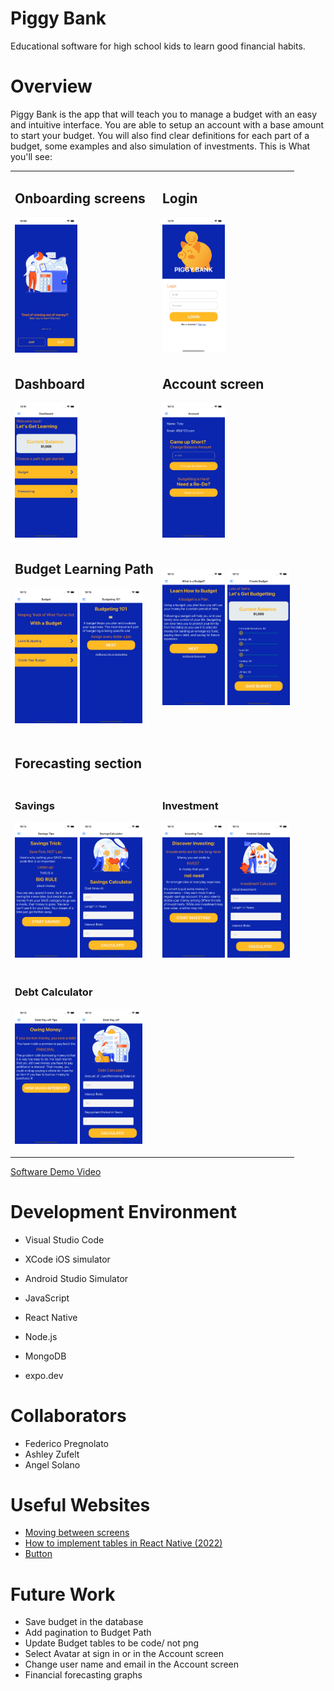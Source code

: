 # Piggy Bank

Educational software for high school kids to learn good financial habits.

# Overview

Piggy Bank is the app that will teach you to manage a budget with an easy and intuitive interface. You are able to setup an account with a base amount to start your budget. You will also find clear definitions for each part of a budget, some examples and also simulation of investments. This is What you'll see:


<table border="0">
   <tr>
      <td>
        <h2>Onboarding screens</h2>
        <img src="/frontend-piggyBank/assets/screenshots/onboarding.png" width="100">
     </td>
      <td>
        <h2>Login</h2>
        <img src="/frontend-piggyBank/assets/screenshots/login.png" width="100">
     </td>   
   </tr>
  <tr>
    <td>
      <h2>Dashboard</h2>
      <img src="/frontend-piggyBank/assets/screenshots/dashboard.png" width="100">
    </td>
     <td>
      <h2>Account screen</h2>
      <img src="/frontend-piggyBank/assets/screenshots/account.png" width="100">
     </td>
  </tr>
   <tr>
      <td>
         <h2>Budget Learning Path</h2>
         <p float="left">
            <img src="/frontend-piggyBank/assets/screenshots/budget1.png" width="100" />
            <img src="/frontend-piggyBank/assets/screenshots/budget2.png" width="100" /> 
         </p>
      </td>
      <td>
         <p float-"left">
            <img src="/frontend-piggyBank/assets/screenshots/budget3.png" width="100" />
            <img src="/frontend-piggyBank/assets/screenshots/create.png" width="100" />
         </p>
      </td>
   </tr>
   <tr>
      <td>
         <h2>Forecasting section</h2>
      </td>
   </tr>
   <tr>
      <td>
         <h3>Savings</h3>
         <p float="left">
            <img src="/frontend-piggyBank/assets/screenshots/saving1.png" width="100" />
            <img src="/frontend-piggyBank/assets/screenshots/saving2.png" width="100" /> 
         </p>
      </td>
      <td>
         <h3>Investment</h3>
         <p float="left">
            <img src="/frontend-piggyBank/assets/screenshots/int1.png" width="100" />
            <img src="/frontend-piggyBank/assets/screenshots/int2.png" width="100" />
         </p>
      </td>
   <tr>
      <td>
         <h3>Debt Calculator</h3>
         <p float="left">
            <img src="/frontend-piggyBank/assets/screenshots/debtCalculator1.png" width="100" />
            <img src="/frontend-piggyBank/assets/screenshots/debtCalculator2.png" width="100" />
        </p>
      </td>
   </tr>
</table>

[Software Demo Video](https://youtu.be/YcB7ZZliagA)

# Development Environment

- Visual Studio Code
- XCode iOS simulator
- Android Studio Simulator

- JavaScript
- React Native
- Node.js
- MongoDB
- expo.dev

# Collaborators

- Federico Pregnolato
- Ashley Zufelt
- Angel Solano

# Useful Websites

- [Moving between screens](https://reactnavigation.org/docs/navigating/)
- [How to implement tables in React Native (2022)](https://www.kindacode.com/article/how-to-implement-tables-in-react-native/)
- [Button](https://reactnative.dev/docs/button)

# Future Work

- Save budget in the database
- Add pagination to Budget Path
- Update Budget tables to be code/ not png
- Select Avatar at sign in or in the Account screen
- Change user name and email in the Account screen
- Financial forecasting graphs
